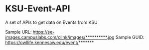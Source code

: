 # KSU-Event-API
A set of APIs to get data on Events from KSU


Sample URL: https://se-images.campuslabs.com/clink/images/**********.jpg
Sample GUID: https://owllife.kennesaw.edu/event/*******
